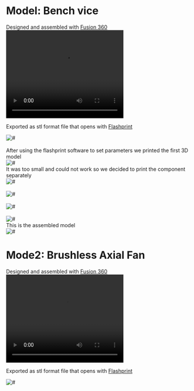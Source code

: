 <!-- Assessment/cadass.md -->
# Model: Bench vice
Designed and assembled with [Fusion 360](https://www.autodesk.com/products/fusion-360/free-trial)
<br>
 <video width="320" height="240" controls>
  <source src="images/AutodeskFusion.mp4" id="video/AutodeskFusion.mp4"> loop autoplay muted</video>
<br>

Exported as stl format file that opens with [Flashprint](https://www.sz3dp.com/download-center?category=12)
<br>
<div class="loader"><img src="images/flashprint.png" alt="#" /></div>
<br>After using the flashprint software to set parameters we printed the first 3D model
<br>
<div class="loader"><img src="images/1stmodel.jpg" alt="#" /></div>
It was too small and could not work so we decided to print the component separately
<br>
<div class="loader"><img src="images/base.jpg" alt="#" /></div>
<br>
<div class="loader"><img src="images/jaw.jpg" alt="#" /></div>
<br>
<div class="loader"><img src="images/screw.jpg" alt="#" /></div>
<br>
<div class="loader"><img src="images/3pieces.jpg" alt="#" /></div>
This is the assembled model
<br>
<div class="loader"><img src="images/assembled.jpg" alt="#" /></div>



# Mode2: Brushless Axial Fan
Designed and assembled with [Fusion 360](https://www.autodesk.com/products/fusion-360/free-trial)
<br>
<video width="320" height="240" controls>
  <source src="images/Brushless axial fan.mp4" id="video/Brushless axial fan.mp4"> loop autoplay muted</video>
  <br>

Exported as stl format file that opens with [Flashprint](https://www.sz3dp.com/download-center?category=12)
<br>
<div class="loader"><img src="images/Axial Fan.jpg" alt="#" /></div>
